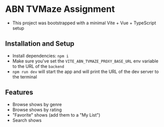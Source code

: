 # ABN TVMaze Assignment

- This project was bootstrapped with a minimal Vite + Vue + TypeScript setup

## Installation and Setup

- Install dependencies: `npm i`
- Make sure you've set the `VITE_ABN_TVMAZE_PROXY_BASE_URL` env variable to the URL of the `backend`
- `npm run dev` will start the app and will print the URL of the dev server to the terminal

## Features

- Browse shows by genre
- Browse shows by rating
- "Favorite" shows (add them to a "My List")
- Search shows
